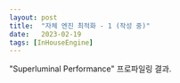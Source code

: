 ```yaml
---
layout: post
title:  "자체 엔진 최적화 - 1 (작성 중)"
date:   2023-02-19
tags: [InHouseEngine]
---          
```

                           
"Superluminal Performance" 프로파일링 결과.          